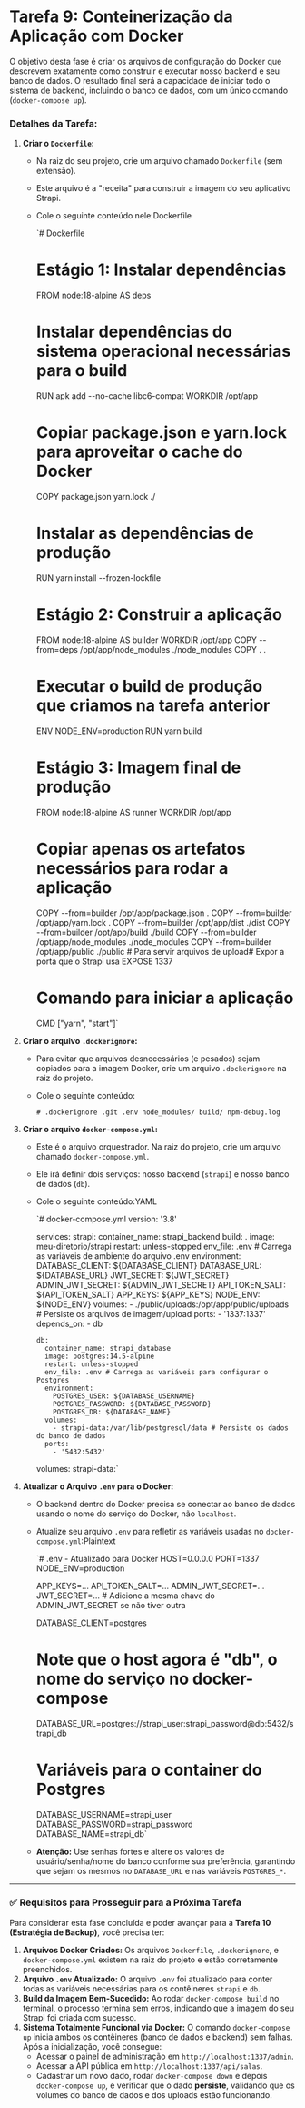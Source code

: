 # Tarefa 9: Conteinerização da Aplicação com Docker

O objetivo desta fase é criar os arquivos de configuração do Docker que descrevem exatamente como construir e executar nosso backend e seu banco de dados. O resultado final será a capacidade de iniciar todo o sistema de backend, incluindo o banco de dados, com um único comando (`docker-compose up`).

### **Detalhes da Tarefa:**

1. **Criar o `Dockerfile`:**
    - Na raiz do seu projeto, crie um arquivo chamado `Dockerfile` (sem extensão).
    - Este arquivo é a "receita" para construir a imagem do seu aplicativo Strapi.
    - Cole o seguinte conteúdo nele:Dockerfile
        
        `# Dockerfile
        
        # Estágio 1: Instalar dependências
        FROM node:18-alpine AS deps
        # Instalar dependências do sistema operacional necessárias para o build
        RUN apk add --no-cache libc6-compat
        WORKDIR /opt/app
        
        # Copiar package.json e yarn.lock para aproveitar o cache do Docker
        COPY package.json yarn.lock ./
        # Instalar as dependências de produção
        RUN yarn install --frozen-lockfile
        
        # Estágio 2: Construir a aplicação
        FROM node:18-alpine AS builder
        WORKDIR /opt/app
        COPY --from=deps /opt/app/node_modules ./node_modules
        COPY . .
        
        # Executar o build de produção que criamos na tarefa anterior
        ENV NODE_ENV=production
        RUN yarn build
        
        # Estágio 3: Imagem final de produção
        FROM node:18-alpine AS runner
        WORKDIR /opt/app
        
        # Copiar apenas os artefatos necessários para rodar a aplicação
        COPY --from=builder /opt/app/package.json .
        COPY --from=builder /opt/app/yarn.lock .
        COPY --from=builder /opt/app/dist ./dist
        COPY --from=builder /opt/app/build ./build
        COPY --from=builder /opt/app/node_modules ./node_modules
        COPY --from=builder /opt/app/public ./public # Para servir arquivos de upload# Expor a porta que o Strapi usa
        EXPOSE 1337
        
        # Comando para iniciar a aplicação
        CMD ["yarn", "start"]`
        
2. **Criar o arquivo `.dockerignore`:**
    - Para evitar que arquivos desnecessários (e pesados) sejam copiados para a imagem Docker, crie um arquivo `.dockerignore` na raiz do projeto.
    - Cole o seguinte conteúdo:
        
        `# .dockerignore
        .git
        .env
        node_modules/
        build/
        npm-debug.log`
        
3. **Criar o arquivo `docker-compose.yml`:**
    - Este é o arquivo orquestrador. Na raiz do projeto, crie um arquivo chamado `docker-compose.yml`.
    - Ele irá definir dois serviços: nosso backend (`strapi`) e nosso banco de dados (`db`).
    - Cole o seguinte conteúdo:YAML
        
        `# docker-compose.yml
        version: '3.8'
        
        services:
          strapi:
            container_name: strapi_backend
            build: .
            image: meu-diretorio/strapi
            restart: unless-stopped
            env_file: .env # Carrega as variáveis de ambiente do arquivo .env
            environment:
              DATABASE_CLIENT: ${DATABASE_CLIENT}
              DATABASE_URL: ${DATABASE_URL}
              JWT_SECRET: ${JWT_SECRET}
              ADMIN_JWT_SECRET: ${ADMIN_JWT_SECRET}
              API_TOKEN_SALT: ${API_TOKEN_SALT}
              APP_KEYS: ${APP_KEYS}
              NODE_ENV: ${NODE_ENV}
            volumes:
              - ./public/uploads:/opt/app/public/uploads # Persiste os arquivos de imagem/upload
            ports:
              - '1337:1337'
            depends_on:
              - db
        
          db:
            container_name: strapi_database
            image: postgres:14.5-alpine
            restart: unless-stopped
            env_file: .env # Carrega as variáveis para configurar o Postgres
            environment:
              POSTGRES_USER: ${DATABASE_USERNAME}
              POSTGRES_PASSWORD: ${DATABASE_PASSWORD}
              POSTGRES_DB: ${DATABASE_NAME}
            volumes:
              - strapi-data:/var/lib/postgresql/data # Persiste os dados do banco de dados
            ports:
              - '5432:5432'
        
        volumes:
          strapi-data:`
        
4. **Atualizar o Arquivo `.env` para o Docker:**
    - O backend dentro do Docker precisa se conectar ao banco de dados usando o nome do serviço do Docker, não `localhost`.
    - Atualize seu arquivo `.env` para refletir as variáveis usadas no `docker-compose.yml`:Plaintext
        
        `# .env - Atualizado para Docker
        HOST=0.0.0.0
        PORT=1337
        NODE_ENV=production
        
        APP_KEYS=...
        API_TOKEN_SALT=...
        ADMIN_JWT_SECRET=...
        JWT_SECRET=... # Adicione a mesma chave do ADMIN_JWT_SECRET se não tiver outra
        
        DATABASE_CLIENT=postgres
        # Note que o host agora é "db", o nome do serviço no docker-compose
        DATABASE_URL=postgres://strapi_user:strapi_password@db:5432/strapi_db
        
        # Variáveis para o container do Postgres
        DATABASE_USERNAME=strapi_user
        DATABASE_PASSWORD=strapi_password
        DATABASE_NAME=strapi_db`
        
    - **Atenção:** Use senhas fortes e altere os valores de usuário/senha/nome do banco conforme sua preferência, garantindo que sejam os mesmos no `DATABASE_URL` e nas variáveis `POSTGRES_*`.

---

### ✅ Requisitos para Prosseguir para a Próxima Tarefa

Para considerar esta fase concluída e poder avançar para a **Tarefa 10 (Estratégia de Backup)**, você precisa ter:

1. **Arquivos Docker Criados:** Os arquivos `Dockerfile`, `.dockerignore`, e `docker-compose.yml` existem na raiz do projeto e estão corretamente preenchidos.
2. **Arquivo `.env` Atualizado:** O arquivo `.env` foi atualizado para conter todas as variáveis necessárias para os contêineres `strapi` e `db`.
3. **Build da Imagem Bem-Sucedido:** Ao rodar `docker-compose build` no terminal, o processo termina sem erros, indicando que a imagem do seu Strapi foi criada com sucesso.
4. **Sistema Totalmente Funcional via Docker:** O comando `docker-compose up` inicia ambos os contêineres (banco de dados e backend) sem falhas. Após a inicialização, você consegue:
    - Acessar o painel de administração em `http://localhost:1337/admin`.
    - Acessar a API pública em `http://localhost:1337/api/salas`.
    - Cadastrar um novo dado, rodar `docker-compose down` e depois `docker-compose up`, e verificar que o dado **persiste**, validando que os volumes do banco de dados e dos uploads estão funcionando.